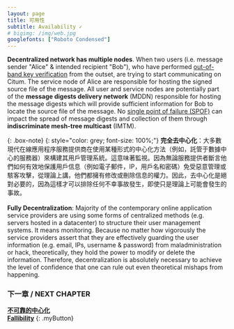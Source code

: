 ```yaml
---
layout: page
title: 可用性
subtitle: Availability ✓
# bigimg: /img/web.jpg
googlefonts: ["Roboto Condensed"]
---
```


__Decentralized network has multiple nodes__. When two users (i.e. message sender "Alice" & intended recipient "Bob"), who have performed [out-of-band key verification](https://ssd.eff.org/en/module/key-verification) from the outset, are trying to start communicating on Citum. The service node of Alice are responsible for hosting the signed source file of the message. All user and service nodes are potentially part of the **message digests delivery network** (MDDN) responsible for hosting the message digests which will provide sufficient information for Bob to locate the source file of the message. No [single point of failure (SPOF)](https://en.wikipedia.org/wiki/Single_point_of_failure) can impact the spread of message digests and collection of them through **indiscriminate mesh-tree multicast** (IMTM).

{: .box-note}
{: style="color: grey; font-size: 100%;"}
__完全去中心化__：大多數現代在線應用程序服務提供商在使用某種形式的中心化方法（例如，託管于數據中心的服務器）來構建其用戶管理系統。這意味著監視。因為無論服務提供者斷言他們如何有效地保護用戶信息（例如電子郵件，IP，用戶名和密碼）免受惡意管理或駭客攻擊，從理論上講，他們都擁有修改或刪除信息的權力。因此，去中心化是絕對必要的，因為這樣才可以排除任何不幸事故發生，即使只是理論上可能會發生的事故。
<br><br>
__Fully Decentralization__: Majority of the contemporary online application service providers are using some forms of centralized methods (e.g. servers hosted in a datacenter) to structure their user management systems. It means monitoring. Because no matter how vigorously the service providers assert that they are effectively guarding the user information (e.g. email, IPs, username & password) from maladministration or hack, theoretically, they hold the power to modify or delete the information. Therefore, decentralization is absolutely necessary to achieve the level of confidence that one can rule out even theoretical mishaps from happening.

### 下一章 / NEXT CHAPTER
[**不可靠的中心化**](../fallible_providers)<br>
[**Fallibility**](../fallible_providers)
{: .myButton}
